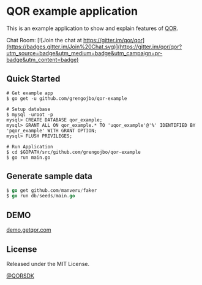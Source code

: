 # QOR example application

This is an example application to show and explain features of [QOR](http://github.com/qor/qor).

Chat Room: [![Join the chat at https://gitter.im/qor/qor](https://badges.gitter.im/Join%20Chat.svg)](https://gitter.im/qor/qor?utm_source=badge&utm_medium=badge&utm_campaign=pr-badge&utm_content=badge)

## Quick Started

```shell
# Get example app
$ go get -u github.com/grengojbo/qor-example

# Setup database
$ mysql -uroot -p
mysql> CREATE DATABASE qor_example;
mysql> GRANT ALL ON qor_example.* TO 'uqor_example'@'%' IDENTIFIED BY 'pqor_example' WITH GRANT OPTION;
mysql> FLUSH PRIVILEGES;

# Run Application
$ cd $GOPATH/src/github.com/grengojbo/qor-example
$ go run main.go
```

## Generate sample data

```go
$ go get github.com/manveru/faker
$ go run db/seeds/main.go
```

## DEMO

[demo.getqor.com](http://demo.getqor.com/admin)

## License

Released under the MIT License.

[@QORSDK](https://twitter.com/qorsdk)

